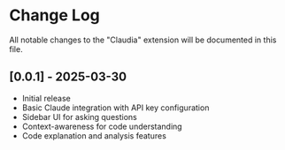 # Change Log

All notable changes to the "Claudia" extension will be documented in this file.

## [0.0.1] - 2025-03-30

- Initial release
- Basic Claude integration with API key configuration
- Sidebar UI for asking questions
- Context-awareness for code understanding
- Code explanation and analysis features
